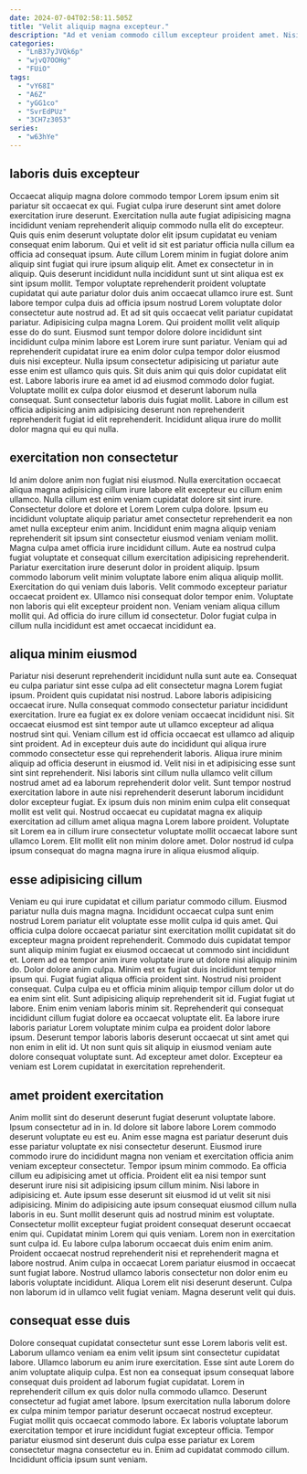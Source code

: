 ```yaml
---
date: 2024-07-04T02:58:11.505Z
title: "Velit aliquip magna excepteur."
description: "Ad et veniam commodo cillum excepteur proident amet. Nisi aliquip duis et magna elit nisi esse proident irure ut aliquip ullamco."
categories:
  - "LnB37yJVQk6p"
  - "wjvQ7OOHg"
  - "FUiO"
tags:
  - "vY68I"
  - "A6Z"
  - "yGG1co"
  - "SvrEdPUz"
  - "3CH7z3053"
series:
  - "w63hYe"
---
```



## laboris duis excepteur

Occaecat aliquip magna dolore commodo tempor Lorem ipsum enim sit pariatur sit occaecat ex qui. Fugiat culpa irure deserunt sint amet dolore exercitation irure deserunt. Exercitation nulla aute fugiat adipisicing magna incididunt veniam reprehenderit aliquip commodo nulla elit do excepteur. Quis quis enim deserunt voluptate dolor elit ipsum cupidatat eu veniam consequat enim laborum. Qui et velit id sit est pariatur officia nulla cillum ea officia ad consequat ipsum. Aute cillum Lorem minim in fugiat dolore anim aliquip sint fugiat qui irure ipsum aliquip elit. Amet ex consectetur in in aliquip. Quis deserunt incididunt nulla incididunt sunt ut sint aliqua est ex sint ipsum mollit.
Tempor voluptate reprehenderit proident voluptate cupidatat qui aute pariatur dolor duis anim occaecat ullamco irure est. Sunt labore tempor culpa duis ad officia ipsum nostrud Lorem voluptate dolor consectetur aute nostrud ad. Et ad sit quis occaecat velit pariatur cupidatat pariatur. Adipisicing culpa magna Lorem. Qui proident mollit velit aliquip esse do do sunt. Eiusmod sunt tempor dolore dolore incididunt sint incididunt culpa minim labore est Lorem irure sunt pariatur.
Veniam qui ad reprehenderit cupidatat irure ea enim dolor culpa tempor dolor eiusmod duis nisi excepteur. Nulla ipsum consectetur adipisicing ut pariatur aute esse enim est ullamco quis quis. Sit duis anim qui quis dolor cupidatat elit est. Labore laboris irure ea amet id ad eiusmod commodo dolor fugiat. Voluptate mollit ex culpa dolor eiusmod et deserunt laborum nulla consequat. Sunt consectetur laboris duis fugiat mollit. Labore in cillum est officia adipisicing anim adipisicing deserunt non reprehenderit reprehenderit fugiat id elit reprehenderit. Incididunt aliqua irure do mollit dolor magna qui eu qui nulla.

## exercitation non consectetur

Id anim dolore anim non fugiat nisi eiusmod. Nulla exercitation occaecat aliqua magna adipisicing cillum irure labore elit excepteur eu cillum enim ullamco. Nulla cillum est enim veniam cupidatat dolore sit sint irure. Consectetur dolore et dolore et Lorem Lorem culpa dolore. Ipsum eu incididunt voluptate aliquip pariatur amet consectetur reprehenderit ea non amet nulla excepteur enim anim.
Incididunt enim magna aliquip veniam reprehenderit sit ipsum sint consectetur eiusmod veniam veniam mollit. Magna culpa amet officia irure incididunt cillum. Aute ea nostrud culpa fugiat voluptate et consequat cillum exercitation adipisicing reprehenderit. Pariatur exercitation irure deserunt dolor in proident aliquip. Ipsum commodo laborum velit minim voluptate labore enim aliqua aliquip mollit. Exercitation do qui veniam duis laboris.
Velit commodo excepteur pariatur occaecat proident ex. Ullamco nisi consequat dolor tempor enim. Voluptate non laboris qui elit excepteur proident non. Veniam veniam aliqua cillum mollit qui. Ad officia do irure cillum id consectetur. Dolor fugiat culpa in cillum nulla incididunt est amet occaecat incididunt ea.

## aliqua minim eiusmod

Pariatur nisi deserunt reprehenderit incididunt nulla sunt aute ea. Consequat eu culpa pariatur sint esse culpa ad elit consectetur magna Lorem fugiat ipsum. Proident quis cupidatat nisi nostrud. Labore laboris adipisicing occaecat irure. Nulla consequat commodo consectetur pariatur incididunt exercitation. Irure ea fugiat ex ex dolore veniam occaecat incididunt nisi. Sit occaecat eiusmod est sint tempor aute ut ullamco excepteur ad aliqua nostrud sint qui.
Veniam cillum est id officia occaecat est ullamco ad aliquip sint proident. Ad in excepteur duis aute do incididunt qui aliqua irure commodo consectetur esse qui reprehenderit laboris. Aliqua irure minim aliquip ad officia deserunt in eiusmod id. Velit nisi in et adipisicing esse sunt sint sint reprehenderit. Nisi laboris sint cillum nulla ullamco velit cillum nostrud amet ad ea laborum reprehenderit dolor velit. Sunt tempor nostrud exercitation labore in aute nisi reprehenderit deserunt laborum incididunt dolor excepteur fugiat.
Ex ipsum duis non minim enim culpa elit consequat mollit est velit qui. Nostrud occaecat eu cupidatat magna ex aliquip exercitation ad cillum amet aliqua magna Lorem labore proident. Voluptate sit Lorem ea in cillum irure consectetur voluptate mollit occaecat labore sunt ullamco Lorem. Elit mollit elit non minim dolore amet. Dolor nostrud id culpa ipsum consequat do magna magna irure in aliqua eiusmod aliquip.

## esse adipisicing cillum

Veniam eu qui irure cupidatat et cillum pariatur commodo cillum. Eiusmod pariatur nulla duis magna magna. Incididunt occaecat culpa sunt enim nostrud Lorem pariatur elit voluptate esse mollit culpa id quis amet. Qui officia culpa dolore occaecat pariatur sint exercitation mollit cupidatat sit do excepteur magna proident reprehenderit. Commodo duis cupidatat tempor sunt aliquip minim fugiat ex eiusmod occaecat ut commodo sint incididunt et. Lorem ad ea tempor anim irure voluptate irure ut dolore nisi aliquip minim do. Dolor dolore anim culpa. Minim est ex fugiat duis incididunt tempor ipsum qui.
Fugiat fugiat aliqua officia proident sint. Nostrud nisi proident consequat. Culpa culpa eu et officia minim aliquip tempor cillum dolor ut do ea enim sint elit. Sunt adipisicing aliquip reprehenderit sit id. Fugiat fugiat ut labore. Enim enim veniam laboris minim sit.
Reprehenderit qui consequat incididunt cillum fugiat dolore ea occaecat voluptate elit. Ea labore irure laboris pariatur Lorem voluptate minim culpa ea proident dolor labore ipsum. Deserunt tempor laboris laboris deserunt occaecat ut sint amet qui non enim in elit id. Ut non sunt quis sit aliquip in eiusmod veniam aute dolore consequat voluptate sunt. Ad excepteur amet dolor. Excepteur ea veniam est Lorem cupidatat in exercitation reprehenderit.

## amet proident exercitation

Anim mollit sint do deserunt deserunt fugiat deserunt voluptate labore. Ipsum consectetur ad in in. Id dolore sit labore labore Lorem commodo deserunt voluptate eu est eu. Anim esse magna est pariatur deserunt duis esse pariatur voluptate ex nisi consectetur deserunt. Eiusmod irure commodo irure do incididunt magna non veniam et exercitation officia anim veniam excepteur consectetur. Tempor ipsum minim commodo. Ea officia cillum eu adipisicing amet ut officia. Proident elit ea nisi tempor sunt deserunt irure nisi sit adipisicing ipsum cillum minim.
Nisi labore in adipisicing et. Aute ipsum esse deserunt sit eiusmod id ut velit sit nisi adipisicing. Minim do adipisicing aute ipsum consequat eiusmod cillum nulla laboris in eu. Sunt mollit deserunt quis ad nostrud minim est voluptate. Consectetur mollit excepteur fugiat proident consequat deserunt occaecat enim qui. Cupidatat minim Lorem qui quis veniam. Lorem non in exercitation sunt culpa id. Eu labore culpa laborum occaecat duis enim enim anim.
Proident occaecat nostrud reprehenderit nisi et reprehenderit magna et labore nostrud. Anim culpa in occaecat Lorem pariatur eiusmod in occaecat sunt fugiat labore. Nostrud ullamco laboris consectetur non dolor enim eu laboris voluptate incididunt. Aliqua Lorem elit nisi deserunt deserunt. Culpa non laborum id in ullamco velit fugiat veniam. Magna deserunt velit qui duis.

## consequat esse duis

Dolore consequat cupidatat consectetur sunt esse Lorem laboris velit est. Laborum ullamco veniam ea enim velit ipsum sint consectetur cupidatat labore. Ullamco laborum eu anim irure exercitation. Esse sint aute Lorem do anim voluptate aliquip culpa. Est non ea consequat ipsum consequat labore consequat duis proident ad laborum fugiat cupidatat.
Lorem in reprehenderit cillum ex quis dolor nulla commodo ullamco. Deserunt consectetur ad fugiat amet labore. Ipsum exercitation nulla laborum dolore ex culpa minim tempor pariatur deserunt occaecat nostrud excepteur. Fugiat mollit quis occaecat commodo labore.
Ex laboris voluptate laborum exercitation tempor et irure incididunt fugiat excepteur officia. Tempor pariatur eiusmod sint deserunt duis culpa esse pariatur ex Lorem consectetur magna consectetur eu in. Enim ad cupidatat commodo cillum. Incididunt officia ipsum sunt veniam.

